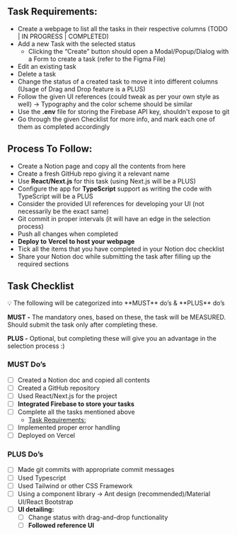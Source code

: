 ## Task Requirements:

- Create a webpage to list all the tasks in their respective columns (TODO | IN PROGRESS | COMPLETED)
- Add a new Task with the selected status
    - Clicking the “Create” button should open a Modal/Popup/Dialog with a Form to create a task (refer to the Figma File)
- Edit an existing task
- Delete a task
- Change the status of a created task to move it into different columns (Usage of Drag and Drop feature is a PLUS)
- Follow the given UI references (could tweak as per your own style as well) → Typography and the color scheme should be similar
- Use the **.env** file for storing the Firebase API key, shouldn't expose to git
- Go through the given Checklist for more info, and mark each one of them as completed accordingly

## Process To Follow:

- Create a Notion page and copy all the contents from here
- Create a fresh GitHub repo giving it a relevant name
- Use **React/Next.js** for this task (using Next.js will be a PLUS)
- Configure the app for **TypeScript** support as writing the code with TypeScript will be a PLUS
- Consider the provided UI references for developing your UI (not necessarily be the exact same)
- Git commit in proper intervals (it will have an edge in the selection process)
- Push all changes when completed
- **Deploy to** **Vercel to host your webpage**
- Tick all the items that you have completed in your Notion doc checklist
- Share your Notion doc while submitting the task after filling up the required sections

## Task Checklist

<aside>
💡 The following will be categorized into **MUST** do’s & **PLUS** do’s

**MUST -** The mandatory ones, based on these, the task will be MEASURED. Should submit the task only after completing these.

**PLUS  -** Optional, but completing these will give you an advantage in the selection process :)

</aside>

### MUST Do’s

- [ ]  Created a Notion doc and copied all contents
- [ ]  Created a GitHub repository
- [ ]  Used React/Next.js for the project
- [ ]  **Integrated Firebase to store your tasks**
- [ ]  Complete all the tasks mentioned above
    - [Task Requirements:](https://www.notion.so/Task-Requirements-68b8771fec25437bb02c49ac50e31f1b?pvs=21)
- [ ]  Implemented proper error handling
- [ ]  Deployed on Vercel

### PLUS Do’s

- [ ]  Made git commits with appropriate commit messages
- [ ]  Used Typescript
- [ ]  Used Tailwind or other CSS Framework
- [ ]  Using a component library → Ant design (recommended)/Material UI/React Bootstrap
- [ ]  **UI detailing:**
    - [ ]  Change status with drag-and-drop functionality
    - [ ]  **Followed reference UI**
